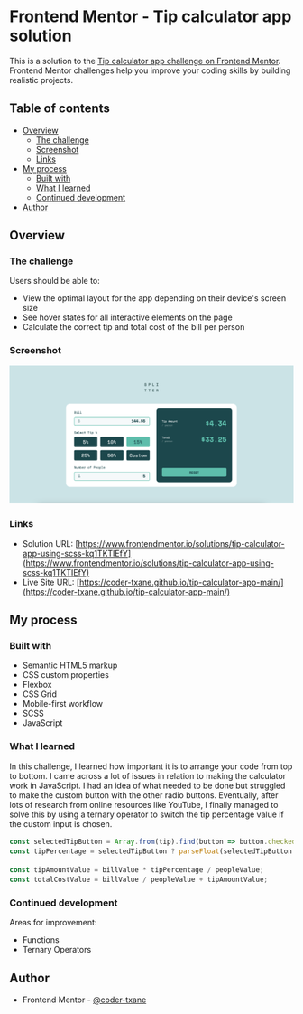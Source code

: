 # Frontend Mentor - Tip calculator app solution

This is a solution to the [Tip calculator app challenge on Frontend Mentor](https://www.frontendmentor.io/challenges/tip-calculator-app-ugJNGbJUX). Frontend Mentor challenges help you improve your coding skills by building realistic projects.

## Table of contents

- [Overview](#overview)
  - [The challenge](#the-challenge)
  - [Screenshot](#screenshot)
  - [Links](#links)
- [My process](#my-process)
  - [Built with](#built-with)
  - [What I learned](#what-i-learned)
  - [Continued development](#continued-development)
- [Author](#author)

## Overview

### The challenge

Users should be able to:

- View the optimal layout for the app depending on their device's screen size
- See hover states for all interactive elements on the page
- Calculate the correct tip and total cost of the bill per person

### Screenshot

![](design/desktop-final-design.png)

### Links

- Solution URL: [https://www.frontendmentor.io/solutions/tip-calculator-app-using-scss-kq1TKTIEfY](https://www.frontendmentor.io/solutions/tip-calculator-app-using-scss-kq1TKTIEfY)
- Live Site URL: [https://coder-txane.github.io/tip-calculator-app-main/](https://coder-txane.github.io/tip-calculator-app-main/)

## My process

### Built with

- Semantic HTML5 markup
- CSS custom properties
- Flexbox
- CSS Grid
- Mobile-first workflow
- SCSS
- JavaScript

### What I learned

In this challenge, I learned how important it is to arrange your code from top to bottom. I came across a lot of issues in relation to making the calculator work in JavaScript. I had an idea of what needed to be done but struggled to make the custom button with the other radio buttons. Eventually, after lots of research from online resources like YouTube, I finally managed to solve this by using a ternary operator to switch the tip percentage value if the custom input is chosen.

```js
const selectedTipButton = Array.from(tip).find(button => button.checked);
const tipPercentage = selectedTipButton ? parseFloat(selectedTipButton.value) / 100 : parseFloat(custom.value) / 100;

const tipAmountValue = billValue * tipPercentage / peopleValue;
const totalCostValue = billValue / peopleValue + tipAmountValue;
```

### Continued development

Areas for improvement:
- Functions
- Ternary Operators

## Author

- Frontend Mentor - [@coder-txane](https://www.frontendmentor.io/profile/coder-txane)